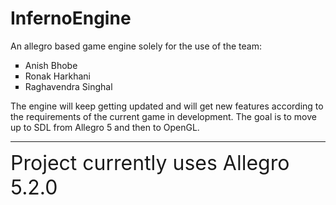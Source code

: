 # InfernoEngine
An allegro based game engine solely for the use of the team: <br>
<ul type = "square">
<li>Anish Bhobe
<li>Ronak Harkhani
<li>Raghavendra Singhal
</ul>
The engine will keep getting updated and will get new features according to the requirements of the current game in development.
The goal is to move up to SDL from Allegro 5 and then to OpenGL. <br>
<hr>
<font size = "6">Project currently uses Allegro 5.2.0</font> <br>
